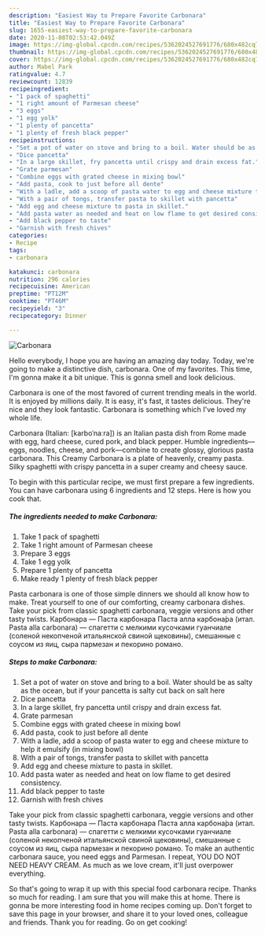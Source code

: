 ```yaml
---
description: "Easiest Way to Prepare Favorite Carbonara"
title: "Easiest Way to Prepare Favorite Carbonara"
slug: 1655-easiest-way-to-prepare-favorite-carbonara
date: 2020-11-08T02:53:42.049Z
image: https://img-global.cpcdn.com/recipes/5362024527691776/680x482cq70/carbonara-recipe-main-photo.jpg
thumbnail: https://img-global.cpcdn.com/recipes/5362024527691776/680x482cq70/carbonara-recipe-main-photo.jpg
cover: https://img-global.cpcdn.com/recipes/5362024527691776/680x482cq70/carbonara-recipe-main-photo.jpg
author: Mabel Park
ratingvalue: 4.7
reviewcount: 12839
recipeingredient:
- "1 pack of spaghetti"
- "1 right amount of Parmesan cheese"
- "3 eggs"
- "1 egg yolk"
- "1 plenty of pancetta"
- "1 plenty of fresh black pepper"
recipeinstructions:
- "Set a pot of water on stove and bring to a boil. Water should be as salty as the ocean, but if your pancetta is salty cut back on salt here"
- "Dice pancetta"
- "In a large skillet, fry pancetta until crispy and drain excess fat."
- "Grate parmesan"
- "Combine eggs with grated cheese in mixing bowl"
- "Add pasta, cook to just before all dente"
- "With a ladle, add a scoop of pasta water to egg and cheese mixture to help it emulsify (in mixing bowl)"
- "With a pair of tongs, transfer pasta to skillet with pancetta"
- "Add egg and cheese mixture to pasta in skillet."
- "Add pasta water as needed and heat on low flame to get desired consistency."
- "Add black pepper to taste"
- "Garnish with fresh chives"
categories:
- Recipe
tags:
- carbonara

katakunci: carbonara 
nutrition: 296 calories
recipecuisine: American
preptime: "PT12M"
cooktime: "PT46M"
recipeyield: "3"
recipecategory: Dinner

---
```



![Carbonara](https://img-global.cpcdn.com/recipes/5362024527691776/680x482cq70/carbonara-recipe-main-photo.jpg)

Hello everybody, I hope you are having an amazing day today. Today, we're going to make a distinctive dish, carbonara. One of my favorites. This time, I'm gonna make it a bit unique. This is gonna smell and look delicious.

Carbonara is one of the most favored of current trending meals in the world. It is enjoyed by millions daily. It is easy, it's fast, it tastes delicious. They're nice and they look fantastic. Carbonara is something which I've loved my whole life.

Carbonara (Italian: [karboˈnaːra]) is an Italian pasta dish from Rome made with egg, hard cheese, cured pork, and black pepper. Humble ingredients—eggs, noodles, cheese, and pork—combine to create glossy, glorious pasta carbonara. This Creamy Carbonara is a plate of heavenly, creamy pasta. Silky spaghetti with crispy pancetta in a super creamy and cheesy sauce.


To begin with this particular recipe, we must first prepare a few ingredients. You can have carbonara using 6 ingredients and 12 steps. Here is how you cook that.

<!--inarticleads1-->

##### The ingredients needed to make Carbonara:

1. Take 1 pack of spaghetti
1. Take 1 right amount of Parmesan cheese
1. Prepare 3 eggs
1. Take 1 egg yolk
1. Prepare 1 plenty of pancetta
1. Make ready 1 plenty of fresh black pepper


Pasta carbonara is one of those simple dinners we should all know how to make. Treat yourself to one of our comforting, creamy carbonara dishes. Take your pick from classic spaghetti carbonara, veggie versions and other tasty twists. Карбонара — Паста карбонара Паста алла карбона́ра (итал. Pasta alla carbonara) — спагетти с мелкими кусочками гуанчиале (соленой некопченой итальянской свиной щековины), смешанные с соусом из яиц, сыра пармезан и пекорино романо. 

<!--inarticleads2-->

##### Steps to make Carbonara:

1. Set a pot of water on stove and bring to a boil. Water should be as salty as the ocean, but if your pancetta is salty cut back on salt here
1. Dice pancetta
1. In a large skillet, fry pancetta until crispy and drain excess fat.
1. Grate parmesan
1. Combine eggs with grated cheese in mixing bowl
1. Add pasta, cook to just before all dente
1. With a ladle, add a scoop of pasta water to egg and cheese mixture to help it emulsify (in mixing bowl)
1. With a pair of tongs, transfer pasta to skillet with pancetta
1. Add egg and cheese mixture to pasta in skillet.
1. Add pasta water as needed and heat on low flame to get desired consistency.
1. Add black pepper to taste
1. Garnish with fresh chives


Take your pick from classic spaghetti carbonara, veggie versions and other tasty twists. Карбонара — Паста карбонара Паста алла карбона́ра (итал. Pasta alla carbonara) — спагетти с мелкими кусочками гуанчиале (соленой некопченой итальянской свиной щековины), смешанные с соусом из яиц, сыра пармезан и пекорино романо. To make an authentic carbonara sauce, you need eggs and Parmesan. I repeat, YOU DO NOT NEED HEAVY CREAM. As much as we love cream, it&#39;ll just overpower everything. 

So that's going to wrap it up with this special food carbonara recipe. Thanks so much for reading. I am sure that you will make this at home. There is gonna be more interesting food in home recipes coming up. Don't forget to save this page in your browser, and share it to your loved ones, colleague and friends. Thank you for reading. Go on get cooking!
